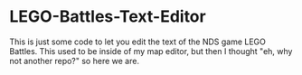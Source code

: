 # LEGO-Battles-Text-Editor
This is just some code to let you edit the text of the NDS game LEGO Battles. This used to be inside of my map editor, but then I thought "eh, why not
another repo?" so here we are.
